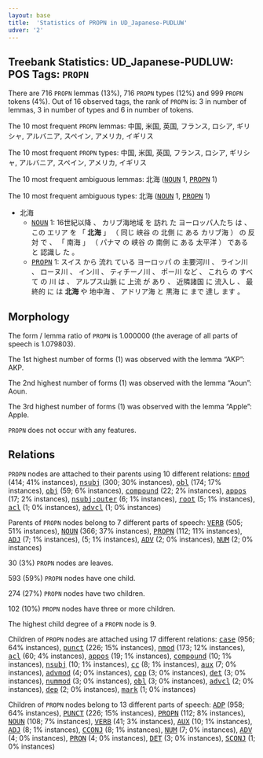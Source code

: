 ```yaml
---
layout: base
title:  'Statistics of PROPN in UD_Japanese-PUDLUW'
udver: '2'
---
```


## Treebank Statistics: UD_Japanese-PUDLUW: POS Tags: `PROPN`

There are 716 `PROPN` lemmas (13%), 716 `PROPN` types (12%) and 999 `PROPN` tokens (4%).
Out of 16 observed tags, the rank of `PROPN` is: 3 in number of lemmas, 3 in number of types and 6 in number of tokens.

The 10 most frequent `PROPN` lemmas: 中国, 米国, 英国, フランス, ロシア, ギリシャ, アルバニア, スペイン, アメリカ, イギリス

The 10 most frequent `PROPN` types:  中国, 米国, 英国, フランス, ロシア, ギリシャ, アルバニア, スペイン, アメリカ, イギリス

The 10 most frequent ambiguous lemmas: 北海 (<tt><a href="ja_pudluw-pos-NOUN.html">NOUN</a></tt> 1, <tt><a href="ja_pudluw-pos-PROPN.html">PROPN</a></tt> 1)

The 10 most frequent ambiguous types:  北海 (<tt><a href="ja_pudluw-pos-NOUN.html">NOUN</a></tt> 1, <tt><a href="ja_pudluw-pos-PROPN.html">PROPN</a></tt> 1)


* 北海
  * <tt><a href="ja_pudluw-pos-NOUN.html">NOUN</a></tt> 1: 16世紀以降 、 カリブ海地域 を 訪れ た ヨーロッパ人たち は 、 この エリア を 「 <b>北海</b> 」 （ 同じ 峡谷 の 北側 に ある カリブ海 ） の 反対 で 、 「 南海 」 （ パナマ の 峡谷 の 南側 に ある 太平洋 ） である と 認識し た 。
  * <tt><a href="ja_pudluw-pos-PROPN.html">PROPN</a></tt> 1: スイス から 流れ ている ヨーロッパ の 主要河川 、 ライン川 、 ローヌ川 、 イン川 、 ティチーノ川 、 ポー川 など 、 これら の すべて の 川 は 、 アルプス山脈 に 上流 が あり 、 近隣諸国 に 流入し 、 最終的 に は <b>北海</b> や 地中海 、 アドリア海 と 黒海 に まで 達し ます 。

## Morphology

The form / lemma ratio of `PROPN` is 1.000000 (the average of all parts of speech is 1.079803).

The 1st highest number of forms (1) was observed with the lemma “AKP”: AKP.

The 2nd highest number of forms (1) was observed with the lemma “Aoun”: Aoun.

The 3rd highest number of forms (1) was observed with the lemma “Apple”: Apple.

`PROPN` does not occur with any features.


## Relations

`PROPN` nodes are attached to their parents using 10 different relations: <tt><a href="ja_pudluw-dep-nmod.html">nmod</a></tt> (414; 41% instances), <tt><a href="ja_pudluw-dep-nsubj.html">nsubj</a></tt> (300; 30% instances), <tt><a href="ja_pudluw-dep-obl.html">obl</a></tt> (174; 17% instances), <tt><a href="ja_pudluw-dep-obj.html">obj</a></tt> (59; 6% instances), <tt><a href="ja_pudluw-dep-compound.html">compound</a></tt> (22; 2% instances), <tt><a href="ja_pudluw-dep-appos.html">appos</a></tt> (17; 2% instances), <tt><a href="ja_pudluw-dep-nsubj-outer.html">nsubj:outer</a></tt> (6; 1% instances), <tt><a href="ja_pudluw-dep-root.html">root</a></tt> (5; 1% instances), <tt><a href="ja_pudluw-dep-acl.html">acl</a></tt> (1; 0% instances), <tt><a href="ja_pudluw-dep-advcl.html">advcl</a></tt> (1; 0% instances)

Parents of `PROPN` nodes belong to 7 different parts of speech: <tt><a href="ja_pudluw-pos-VERB.html">VERB</a></tt> (505; 51% instances), <tt><a href="ja_pudluw-pos-NOUN.html">NOUN</a></tt> (366; 37% instances), <tt><a href="ja_pudluw-pos-PROPN.html">PROPN</a></tt> (112; 11% instances), <tt><a href="ja_pudluw-pos-ADJ.html">ADJ</a></tt> (7; 1% instances),  (5; 1% instances), <tt><a href="ja_pudluw-pos-ADV.html">ADV</a></tt> (2; 0% instances), <tt><a href="ja_pudluw-pos-NUM.html">NUM</a></tt> (2; 0% instances)

30 (3%) `PROPN` nodes are leaves.

593 (59%) `PROPN` nodes have one child.

274 (27%) `PROPN` nodes have two children.

102 (10%) `PROPN` nodes have three or more children.

The highest child degree of a `PROPN` node is 9.

Children of `PROPN` nodes are attached using 17 different relations: <tt><a href="ja_pudluw-dep-case.html">case</a></tt> (956; 64% instances), <tt><a href="ja_pudluw-dep-punct.html">punct</a></tt> (226; 15% instances), <tt><a href="ja_pudluw-dep-nmod.html">nmod</a></tt> (173; 12% instances), <tt><a href="ja_pudluw-dep-acl.html">acl</a></tt> (60; 4% instances), <tt><a href="ja_pudluw-dep-appos.html">appos</a></tt> (19; 1% instances), <tt><a href="ja_pudluw-dep-compound.html">compound</a></tt> (10; 1% instances), <tt><a href="ja_pudluw-dep-nsubj.html">nsubj</a></tt> (10; 1% instances), <tt><a href="ja_pudluw-dep-cc.html">cc</a></tt> (8; 1% instances), <tt><a href="ja_pudluw-dep-aux.html">aux</a></tt> (7; 0% instances), <tt><a href="ja_pudluw-dep-advmod.html">advmod</a></tt> (4; 0% instances), <tt><a href="ja_pudluw-dep-cop.html">cop</a></tt> (3; 0% instances), <tt><a href="ja_pudluw-dep-det.html">det</a></tt> (3; 0% instances), <tt><a href="ja_pudluw-dep-nummod.html">nummod</a></tt> (3; 0% instances), <tt><a href="ja_pudluw-dep-obl.html">obl</a></tt> (3; 0% instances), <tt><a href="ja_pudluw-dep-advcl.html">advcl</a></tt> (2; 0% instances), <tt><a href="ja_pudluw-dep-dep.html">dep</a></tt> (2; 0% instances), <tt><a href="ja_pudluw-dep-mark.html">mark</a></tt> (1; 0% instances)

Children of `PROPN` nodes belong to 13 different parts of speech: <tt><a href="ja_pudluw-pos-ADP.html">ADP</a></tt> (958; 64% instances), <tt><a href="ja_pudluw-pos-PUNCT.html">PUNCT</a></tt> (226; 15% instances), <tt><a href="ja_pudluw-pos-PROPN.html">PROPN</a></tt> (112; 8% instances), <tt><a href="ja_pudluw-pos-NOUN.html">NOUN</a></tt> (108; 7% instances), <tt><a href="ja_pudluw-pos-VERB.html">VERB</a></tt> (41; 3% instances), <tt><a href="ja_pudluw-pos-AUX.html">AUX</a></tt> (10; 1% instances), <tt><a href="ja_pudluw-pos-ADJ.html">ADJ</a></tt> (8; 1% instances), <tt><a href="ja_pudluw-pos-CCONJ.html">CCONJ</a></tt> (8; 1% instances), <tt><a href="ja_pudluw-pos-NUM.html">NUM</a></tt> (7; 0% instances), <tt><a href="ja_pudluw-pos-ADV.html">ADV</a></tt> (4; 0% instances), <tt><a href="ja_pudluw-pos-PRON.html">PRON</a></tt> (4; 0% instances), <tt><a href="ja_pudluw-pos-DET.html">DET</a></tt> (3; 0% instances), <tt><a href="ja_pudluw-pos-SCONJ.html">SCONJ</a></tt> (1; 0% instances)

